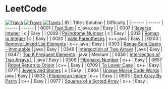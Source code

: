 # LeetCode
[![Travis](https://img.shields.io/badge/language-C++-blue.svg)]()
[![Travis](https://img.shields.io/badge/language-Java-red.svg)]()
[![Travis](https://img.shields.io/badge/language-C-yellow.svg)]()
| ID | Title | Solution | Difficulty |
| ------ | ------ | ------ | ------ |
| 0001 | [Two Sum](https://leetcode.com/problems/two-sum/description/) | c,java,cpp | Easy |
| 0007 | [Reverse Integer](https://leetcode.com/problems/reverse-integer/) | c | Easy |
| 0009 | [Palindrome Number](https://leetcode.com/problems/palindrome-number/) | c | Easy |
| 0013 | [Roman to Integer](https://leetcode.com/problems/roman-to-integer/) | c | Easy |
| 0020 | [Valid Parentheses](https://leetcode.com/problems/valid-parentheses/) | c++,java | Easy |
| 0203 | [Remove Linked List Elements](https://leetcode.com/problems/remove-linked-list-elements/) | c++,java | Easy |
| 0303 | [Range Sum Query - Immutable](https://leetcode.com/problems/range-sum-query-immutable/) | java | Easy |
| 0349 | [Intersection of Two Arrays](https://leetcode.com/problems/intersection-of-two-arrays/) | java | Easy |
| 0347 | [Top K Frequent Elements](https://leetcode.com/problems/top-k-frequent-elements/) | java | Medium |
| 0350 | [Intersection of Two Arrays II](https://leetcode.com/problems/intersection-of-two-arrays-ii/) | java | Easy |
| 0509 | [Fibonacci Number](https://leetcode.com/problems/fibonacci-number/) | c++ | Easy |
| 0657 | [Robot Return to Origin](https://leetcode.com/problems/robot-return-to-origin/) | c++ | Easy |
| 0709 | [To Lower Case](https://leetcode.com/problems/to-lower-case/) | c++ | Easy |
| 0771 | [Jewels and Stones](https://leetcode.com/problems/jewels-and-stones/) | c | Easy |
| 0804 | [Unique Morse Code Words](https://leetcode.com/problems/unique-morse-code-words/) | java | Easy |
| 0832 | [Flipping an Image](https://leetcode.com/problems/flipping-an-image/) | c++ | Easy |
| 0905 | [Sort Array By Parity](https://leetcode.com/problems/sort-array-by-parity/) | c++ | Easy |
| 0977 | [Squares of a Sorted Array](https://leetcode.com/problems/squares-of-a-sorted-array/) | c++ | Easy |

